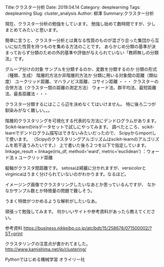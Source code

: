 Title:クラスター分析
Date: 2019.04.14
Category: deeplearning
Tags: deeplearning
Slug: cluster_analysis
Author: 柳澤
Summary:クラスター分析

現在、クラスター分析の勉強をしています。
勉強し始めて数時間ですが、少しまとめてみたいと思います。

簡単に言うと、クラスター分析とは異なる性質のものが混ざり合った集団から互いに似た性質を持つものを集める方法のことです。
あらかじめ分類の基準が決まっておらず分類のための外的基準や評価が与えられていない「教師無しの分類法」です。

グループ分けの対象
 サンプルを分類するのか、変数を分類するのか
分類の形式（種類、生成）
 階層的方法か非階層的方法か
分類に用いる対象間の距離（類似度）
 ユークリッド距離、マハラノビス距離、コサイン距離 ・・・
クラスターの合併方法（クラスター間の距離の測定方法）
 ウォード法、群平均法、最短距離法、最長距離法・・・

クラスター分類するにはここら辺を決めなくてはいけません。
特に後ろ二つが馴染みがなく難しい。。。

階層的クラスタリングを可視化する代表的な方法にデンドログラムがあります。
Scikit-learnのirisデータセットで試しにやってみます。
調べたところ、scikit-learnでデンドログラム描写はできないみたいだったので、
Scipyからimportして使います。
（Scipyのクラスタリングアルゴリズムはscikit-learnのアルゴリズムを若干違うみたいです。）
上で書いた後ろ２つを以下で指定しています。
linkage_result = linkage(iris_df, method='ward', metric='euclidean')
 ：ウォード法 x ユークリッド距離

縦軸がクラスタ間距離です。
setosaは綺麗に分かれますが、versicolorとvirginicaはうまく分けられていないのがわかります。なるほど。


イメージング画像でクラスタリングしたいなあとか思っているんですが、
なかなかサンプル数とか特徴量の問題で難しそう。

うまく特徴がつかめるような解析がしたいなあ。

頑張って勉強してみます。
何かいいサイトや参考資料があったら教えてください。

参考資料
https://business.nikkeibp.co.jp/atclbdt/15/258678/071500002/?ST=print

クラスタリングの注意点が書かれてました。
http://www.kamishima.net/jp/clustering/

Pythonではじめる機械学習 オライリー社
